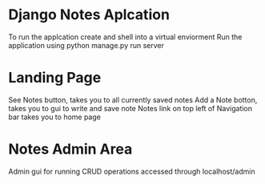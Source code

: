 # Django Notes Aplcation 

To run the applcation create and shell into a virtual enviorment
Run the application using python manage.py run server

# Landing Page
See Notes button, takes you to all currently saved notes
Add a Note botton, takes you to gui to write and save note
Notes link on top left of  Navigation bar takes you to home page

# Notes Admin Area 
Admin gui for running CRUD operations accessed through localhost/admin
